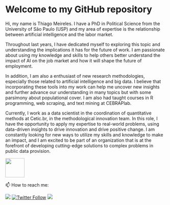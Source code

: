 # Welcome to my GitHub repository

Hi, my name is Thiago Meireles. I have a PhD in Political Science from the University of São Paulo (USP) and my area of expertise is the relationship between artificial intelligence and the labor market. 

Throughout last years, I have dedicated myself to exploring this topic and understanding the implications it has for the future of work. I am passionate about using my knowledge and skills to help others better understand the impact of AI on the job market and how it will shape the future of employment. 

In addition, I am also a enthusiast of new research methodologies, especially those related to artificial intelligence and big data. I believe that incorporating these tools into my work can help me uncover new insights and further advance our understanding in many topics but with some parsimony about populational cover. I am also had taught courses in R programming, web scraping, and text mining at CEBRAPlab. 

Currently, I work as a data scientist in the coordination of quantitative methods at Cetic.br, in the methodological innovation team. In this role, I have the opportunity to apply my expertise to real-world problems, using data-driven insights to drive innovation and drive positive change. I am constantly looking for new ways to utilize my skills and knowledge to make an impact, and I am excited to be part of an organization that is at the forefront of developing cutting-edge solutions to complex problems in public data provision.

<link rel="stylesheet" href="https://cdn.jsdelivr.net/gh/devicons/devicon@v2.15.1/devicon.min.css">
            <img align="center" alt="" width="60" height="60" src="https://cdn.jsdelivr.net/gh/devicons/devicon/icons/latex/latex-original.svg" />
          
        
📫 How to reach me:
<div>
            <a href = "mailto:thiago.omeireles@gmail.com"><img src="https://img.shields.io/badge/Gmail-D14836?style=for-the-badge&logo=gmail&logoColor=white" target="_blank"></a>
            <a href = "https://twitter.com/thiago_meireles"><img alt="Twitter Follow"  src="https://img.shields.io/twitter/follow/thiago_meireles?style=for-the-badge" target="_blank"></a>
            <a href="https://www.linkedin.com/in/thiago-de-oliveira-meireles-84605823/" target="_blank"><img src="https://img.shields.io/badge/-LinkedIn-%230077B5?style=for-the-badge&logo=linkedin&logoColor=white" target="_blank"></a>   
</div>

<!--
**thiagomeireles/thiagomeireles** is a ✨ _special_ ✨ repository because its `README.md` (this file) appears on your GitHub profile.

Here are some ideas to get you started:

- 🔭 I’m currently working on ...
- 🌱 I’m currently learning ...
- 👯 I’m looking to collaborate on ...
- 🤔 I’m looking for help with ...
- 💬 Ask me about ...
- 📫 How to reach me: ...
- 😄 Pronouns: ...
- ⚡ Fun fact: ...
-->
